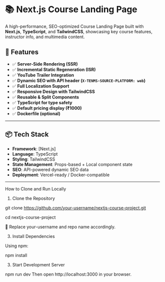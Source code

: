 # 📚 Next.js Course Landing Page

A high-performance, SEO-optimized Course Landing Page built with **Next.js**, **TypeScript**, and **TailwindCSS**, showcasing key course features, instructor info, and multimedia content.

## 🚀 Features

- ✅ **Server-Side Rendering (SSR)**
- ✅ **Incremental Static Regeneration (ISR)**
- ✅ **YouTube Trailer Integration**
- ✅ **Dynamic SEO with API header (`X-TENMS-SOURCE-PLATFORM: web`)**
- ✅ **Full Localization Support**
- ✅ **Responsive Design with TailwindCSS**
- ✅ **Reusable & Split Components**
- ✅ **TypeScript for type safety**
- ✅ **Default pricing display (₹1000)**
- ✅ **Dockerfile (optional)**

---

## 📦 Tech Stack

- **Framework**: [Next.js]
- **Language**: TypeScript
- **Styling**: TailwindCSS
- **State Management**: Props-based + Local component state
- **SEO**: API-powered dynamic SEO data
- **Deployment**: Vercel-ready / Docker-compatible

---


How to Clone and Run Locally
1. Clone the Repository

git clone https://github.com/your-username/nextjs-course-project.git

cd nextjs-course-project

🔁 Replace your-username and repo name accordingly.


3. Install Dependencies
   
Using npm:


npm install


3. Start Development Server

npm run dev
Then open http://localhost:3000 in your browser.

